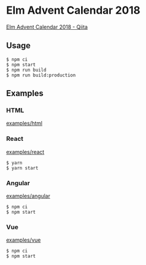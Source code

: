 # Elm Advent Calendar 2018

[Elm Advent Calendar 2018 - Qiita](https://qiita.com/advent-calendar/2018/elm)

## Usage

```
$ npm ci
$ npm start
$ npm run build
$ npm run build:production
```

## Examples

### HTML

[examples/html](examples/html)

### React

[examples/react](examples/react)

```
$ yarn
$ yarn start
```

### Angular

[examples/angular](examples/angular)

```
$ npm ci
$ npm start
```

### Vue

[examples/vue](examples/vue)

```
$ npm ci
$ npm start
```

